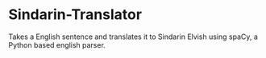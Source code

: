 # Sindarin-Translator
Takes a English sentence and translates it to Sindarin Elvish using spaCy, a Python based english parser.

